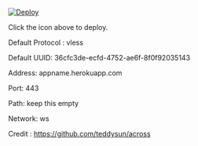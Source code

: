 [![Deploy](https://www.herokucdn.com/deploy/button.png)](https://dashboard.heroku.com/new?template=https://github.com/pahanharsh/xray-heroku)

Click the icon above to deploy.

Default Protocol : vless

Default UUID: 36cfc3de-ecfd-4752-ae6f-8f0f92035143

Address: appname.herokuapp.com

Port: 443

Path: keep this empty

Network: ws

Credit : https://github.com/teddysun/across
